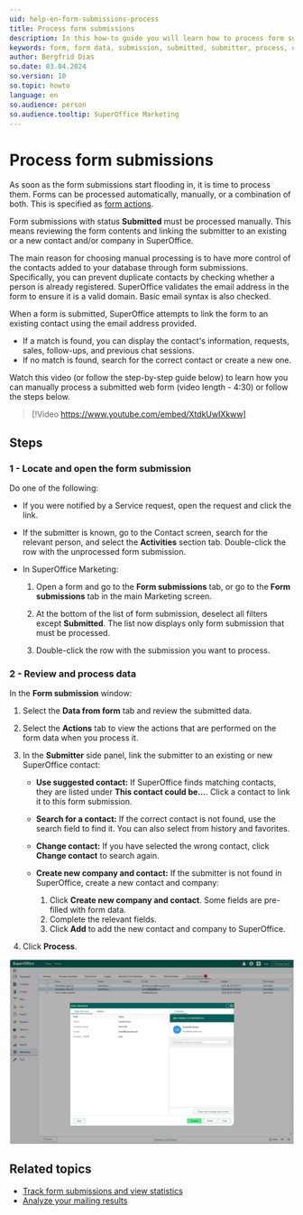 ```yaml
---
uid: help-en-form-submissions-process
title: Process form submissions
description: In this how-to guide you will learn how to process form submissions manually.
keywords: form, form data, submission, submitted, submitter, process, data from form
author: Bergfrid Dias
so.date: 03.04.2024
so.version: 10
so.topic: howto
language: en
so.audience: person
so.audience.tooltip: SuperOffice Marketing
---
```


# Process form submissions

As soon as the form submissions start flooding in, it is time to process them. Forms can be processed automatically, manually, or a combination of both. This is specified as [form actions][2].

Form submissions with status **Submitted** must be processed manually. This means reviewing the form contents and linking the submitter to an existing or a new contact and/or company in SuperOffice.

The main reason for choosing manual processing is to have more control of the contacts added to your database through form submissions. Specifically, you can prevent duplicate contacts by checking whether a person is already registered. SuperOffice validates the email address in the form to ensure it is a valid domain. Basic email syntax is also checked.

When a form is submitted, SuperOffice attempts to link the form to an existing contact using the email address provided.

* If a match is found, you can display the contact's information, requests, sales, follow-ups, and previous chat sessions.
* If no match is found, search for the correct contact or create a new one.

Watch this video (or follow the step-by-step guide below) to learn how you can manually process a submitted web form (video length - 4:30) or follow the steps below.

<!-- markdownlint-disable-next-line MD034 DOCSMD007 -->
> [!Video https://www.youtube.com/embed/XtdkUwIXkww]

## Steps

### 1 - Locate and open the form submission

Do one of the following:

* If you were notified by a Service request, open the request and click the link.

* If the submitter is known, go to the Contact screen, search for the relevant person, and select the **Activities** section tab. Double-click the row with the unprocessed form submission.

* In SuperOffice Marketing:

    1. Open a form and go to the **Form submissions** tab, or go to the **Form submissions** tab in the main Marketing screen.

    2. At the bottom of the list of form submission, deselect all filters except **Submitted**. The list now displays only form submission that must be processed.

    3. Double-click the row with the submission you want to process.

### 2 - Review and process data

In the **Form submission** window:

1. Select the **Data from form** tab and review the submitted data.

2. Select the **Actions** tab to view the actions that are performed on the form data when you process it.

3. In the **Submitter** side panel, link the submitter to an existing or new SuperOffice contact:

    * **Use suggested contact:** If SuperOffice finds matching contacts, they are listed under **This contact could be...**. Click a contact to link it to this form submission.

    * **Search for a contact:** If the correct contact is not found, use the search field to find it. You can also select from history and favorites.

    * **Change contact:** If you have selected the wrong contact, click **Change contact** to search again.

    * **Create new company and contact:** If the submitter is not found in SuperOffice, create a new contact and company:

      1. Click **Create new company and contact**. Some fields are pre-filled with form data.
      2. Complete the relevant fields.
      3. Click **Add** to add the new contact and company to SuperOffice.

4. Click **Process**.

![Form submission, Data from form -screenshot][img1]

## Related topics

* [Track form submissions and view statistics][1]
* [Analyze your mailing results][4]

<!-- Referenced links -->
[1]: view-statistics.md
[2]: define-form-actions.md
[4]: ../../mailing/learn/view-statistics.md

<!-- Referenced images -->
[img1]: ../../../../media/loc/en/marketing/form-submission-add-contact.png
